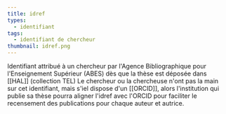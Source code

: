 ```yaml
---
title: idref
types:
  - identifiant
tags:
  - identifiant de chercheur
thumbnail: idref.png 
---
```


Identifiant attribué à un chercheur par l'Agence Bibliographique pour l'Enseignement Supérieur (ABES) dès que la thèse est déposée dans [[HAL]] (collection TEL)
Le chercheur ou la chercheuse n'ont pas la main sur cet identifiant, mais s'iel dispose d'un [[ORCID]], alors l'institution qui publie sa thèse pourra aligner l'idref avec l'ORCID pour faciliter le recensement des publications pour chaque auteur et autrice. 

